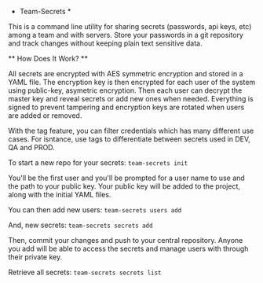 * Team-Secrets *

This is a command line utility for sharing secrets (passwords, api keys, etc) among a team and with servers. Store your passwords in a git repository and track changes without keeping plain text sensitive data.

** How Does It Work? **

All secrets are encrypted with AES symmetric encryption and stored in a YAML file. The encryption key is then encrypted for each user of the system using public-key, asymetric encryption. Then each user can decrypt the master key and reveal secrets or add new ones when needed. Everything is signed to prevent tampering and encryption keys are rotated when users are added or removed.

With the tag feature, you can filter credentials which has many different use cases. For isntance, use tags to differentiate between secrets used in DEV, QA and PROD.

To start a new repo for your secrets:
`team-secrets init`

You'll be the first user and you'll be prompted for a user name to use and the path to your public key. Your public key will be added to the project, along with the initial YAML files.

You can then add new users:
`team-secrets users add`

And, new secrets:
`team-secrets secrets add`

Then, commit your changes and push to your central repository. Anyone you add will be able to access the secrets and manage users with through their private key.

Retrieve all secrets:
`team-secrets secrets list`